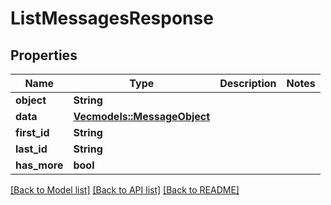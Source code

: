 # ListMessagesResponse

## Properties
Name | Type | Description | Notes
------------ | ------------- | ------------- | -------------
**object** | **String** |  | 
**data** | [**Vec<models::MessageObject>**](MessageObject.md) |  | 
**first_id** | **String** |  | 
**last_id** | **String** |  | 
**has_more** | **bool** |  | 

[[Back to Model list]](../README.md#documentation-for-models) [[Back to API list]](../README.md#documentation-for-api-endpoints) [[Back to README]](../README.md)


